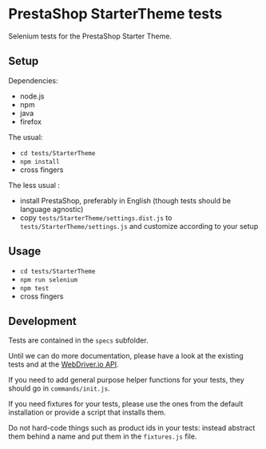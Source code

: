 # PrestaShop StarterTheme tests

Selenium tests for the PrestaShop Starter Theme.

## Setup

Dependencies:

- node.js
- npm
- java
- firefox

The usual:

- `cd tests/StarterTheme`
- `npm install`
- cross fingers

The less usual :

- install PrestaShop, preferably in English (though tests should be language agnostic)
- copy `tests/StarterTheme/settings.dist.js` to `tests/StarterTheme/settings.js` and customize according to your setup

## Usage

- `cd tests/StarterTheme`
- `npm run selenium`
- `npm test`
- cross fingers

## Development

Tests are contained in the `specs` subfolder.

Until we can do more documentation, please have a look at the existing tests and at the [WebDriver.io API](http://webdriver.io/api.html).

If you need to add general purpose helper functions for your tests, they should go in `commands/init.js`.

If you need fixtures for your tests, please use the ones from the default installation or provide a script that installs them.

Do not hard-code things such as product ids in your tests: instead abstract them behind a name and put them in the `fixtures.js` file.
